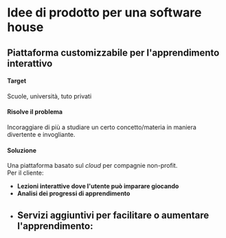 # Idee di prodotto per una software house

## Piattaforma customizzabile per l'apprendimento interattivo

#### Target

Scuole, università, tuto privati

#### Risolve il problema

Incoraggiare di più a studiare un certo concetto/materia in maniera divertente e invogliante.

#### Soluzione

Una piattaforma basato sul *cloud* per compagnie non-profit. <br>
Per il cliente:

- **Lezioni interattive dove l'utente può imparare giocando**
- **Analisi dei progressi di apprendimento**
- **Servizi aggiuntivi per facilitare o aumentare l'apprendimento**:
  - 
